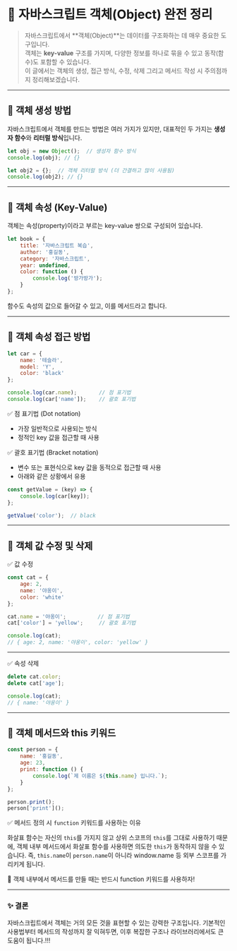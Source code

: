 # 🧱 자바스크립트 객체(Object) 완전 정리

> 자바스크립트에서 **객체(Object)**는 데이터를 구조화하는 데 매우 중요한 도구입니다.  
객체는 **key-value** 구조를 가지며, 다양한 정보를 하나로 묶을 수 있고 동작(함수)도 포함할 수 있습니다.  
이 글에서는 객체의 생성, 접근 방식, 수정, 삭제 그리고 메서드 작성 시 주의점까지 정리해보겠습니다.

---

## 📌 객체 생성 방법

자바스크립트에서 객체를 만드는 방법은 여러 가지가 있지만, 대표적인 두 가지는 **생성자 함수**와 **리터럴 방식**입니다.

```js
let obj = new Object();  // 생성자 함수 방식
console.log(obj); // {}

let obj2 = {};  // 객체 리터럴 방식 (더 간결하고 많이 사용됨)
console.log(obj2); // {}
```

---


## 📌 객체 속성 (Key-Value)
객체는 속성(property)이라고 부르는 key-value 쌍으로 구성되어 있습니다.

```js
let book = {
    title: '자바스크립트 복습',
    author: '홍길동',
    category: '자바스크립트',
    year: undefined,
    color: function () {
        console.log('방가방가');
    }
};
```

함수도 속성의 값으로 들어갈 수 있고, 이를 메서드라고 합니다.

---

## 📌 객체 속성 접근 방법

```js
let car = {
    name: '테슬라',
    model: 'Y',
    color: 'black'
};

console.log(car.name);       // 점 표기법
console.log(car['name']);    // 괄호 표기법
```

✅ 점 표기법 (Dot notation)
- 가장 일반적으로 사용되는 방식
- 정적인 key 값을 접근할 때 사용

✅ 괄호 표기법 (Bracket notation)
- 변수 또는 표현식으로 key 값을 동적으로 접근할 때 사용
- 아래와 같은 상황에서 유용

```js
const getValue = (key) => {
    console.log(car[key]);
};

getValue('color');  // black
```

---

## 📌 객체 값 수정 및 삭제
✅ 값 수정
```js
const cat = {
    age: 2,
    name: '야옹이',
    color: 'white'
};

cat.name = '야옹이';          // 점 표기법
cat['color'] = 'yellow';     // 괄호 표기법

console.log(cat);
// { age: 2, name: '야옹이', color: 'yellow' }
```

---

✅ 속성 삭제

```js
delete cat.color;
delete cat['age'];

console.log(cat);
// { name: '야옹이' }
```

---

## 📌 객체 메서드와 this 키워드

```js
const person = {
    name: '홍길동',
    age: 23,
    print: function () {
        console.log(`제 이름은 ${this.name} 입니다.`);
    }
};

person.print();
person['print']();
```

✅ 메서드 정의 시 `function` 키워드를 사용하는 이유

화살표 함수는 자신의 `this`를 가지지 않고 상위 스코프의 `this`를 그대로 사용하기 때문에, 객체 내부 메서드에서 화살표 함수를 사용하면 의도한 `this`가 동작하지 않을 수 있습니다.
즉, `this.name`이 `person.name`이 아니라 window.name 등 외부 스코프를 가리키게 됩니다.

📌 객체 내부에서 메서드를 만들 때는 반드시 function 키워드를 사용하자!

---


### ✨ 결론
자바스크립트에서 객체는 거의 모든 것을 표현할 수 있는 강력한 구조입니다.
기본적인 사용법부터 메서드의 작성까지 잘 익혀두면, 이후 복잡한 구조나 라이브러리에서도 큰 도움이 됩니다.!!!